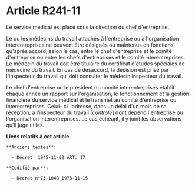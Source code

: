 # Article R241-11

Le service médical est placé sous la direction du chef d'entreprise.

Le ou les médecins du travail attachés à l'entreprise ou à l'organisation interentreprises ne peuvent être désignés ou
maintenus en fonctions qu'après accord, selon le cas, entre le chef d'entreprise et le comité d'entreprise ou entre les chefs
d'entreprises et le comité interentreprises. Le médecin du travail doit être titulaire du certificat d'études spéciales de
médecine du travail. En cas de désaccord, la décision est prise par l'inspecteur du travail qui doit consulter le médecin
inspecteur du travail.

Le chef d'entreprise ou le président du comité interentreprises établit chaque année un rapport sur l'organisation, le
fonctionnement et la gestion financière du service médical et le transmet au comité d'entreprise ou interentreprises. Celui-
ci l'adresse, dans un délai d'un mois de sa réception, à l'inspecteur du travail [*contrôle*] dont dépend l'entreprise ou
l'organisation interentreprises. Le cas échéant, il y joint les observations qu'il juge utiles.

**Liens relatifs à cet article**

	**Anciens textes**:

	  - Décret  1945-11-02 ART. 17

	**Codifié par**:

	  - Décret n°73-1048 1973-11-15
